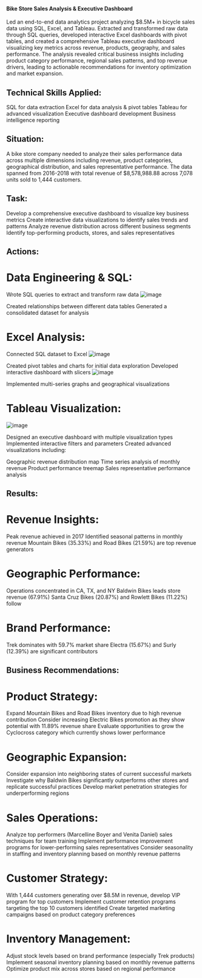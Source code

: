 #### Bike Store Sales Analysis & Executive Dashboard

Led an end-to-end data analytics project analyzing $8.5M+ in bicycle sales data using SQL, Excel, and Tableau. Extracted and transformed raw data through SQL queries, developed interactive Excel dashboards with pivot tables, and created a comprehensive Tableau executive dashboard visualizing key metrics across revenue, products, geography, and sales performance. The analysis revealed critical business insights including product category performance, regional sales patterns, and top revenue drivers, leading to actionable recommendations for inventory optimization and market expansion.

## Technical Skills Applied:
SQL for data extraction
Excel for data analysis & pivot tables
Tableau for advanced visualization
Executive dashboard development
Business intelligence reporting
 

## Situation:
A bike store company needed to analyze their sales performance data across multiple dimensions including revenue, product categories, geographical distribution, and sales representative performance. The data spanned from 2016-2018 with total revenue of $8,578,988.88 across 7,078 units sold to 1,444 customers.


## Task:

Develop a comprehensive executive dashboard to visualize key business metrics
Create interactive data visualizations to identify sales trends and patterns
Analyze revenue distribution across different business segments
Identify top-performing products, stores, and sales representatives

## Actions:

# Data Engineering & SQL:

Wrote SQL queries to extract and transform raw data
![image](https://github.com/user-attachments/assets/e752bfcc-8f60-44ea-b58c-7b82647490e8)


Created relationships between different data tables
Generated a consolidated dataset for analysis


# Excel Analysis:

Connected SQL dataset to Excel
![image](https://github.com/user-attachments/assets/0f6b8645-e31b-4fa9-99b9-49fe824e4d68)


Created pivot tables and charts for initial data exploration
Developed interactive dashboard with slicers
![image](https://github.com/user-attachments/assets/95f00ef3-9490-483a-a9e3-6ba3395f1631)

Implemented multi-series graphs and geographical visualizations


# Tableau Visualization:

![image](https://github.com/user-attachments/assets/a094044a-6b76-4c95-a904-426970aa0c96)


Designed an executive dashboard with multiple visualization types
Implemented interactive filters and parameters
Created advanced visualizations including:

Geographic revenue distribution map
Time series analysis of monthly revenue
Product performance treemap
Sales representative performance analysis



## Results:

# Revenue Insights:

Peak revenue achieved in 2017
Identified seasonal patterns in monthly revenue
Mountain Bikes (35.33%) and Road Bikes (21.59%) are top revenue generators

# Geographic Performance:

Operations concentrated in CA, TX, and NY
Baldwin Bikes leads store revenue (67.91%)
Santa Cruz Bikes (20.87%) and Rowlett Bikes (11.22%) follow


# Brand Performance:

Trek dominates with 59.7% market share
Electra (15.67%) and Surly (12.39%) are significant contributors


## Business Recommendations:

# Product Strategy:

Expand Mountain Bikes and Road Bikes inventory due to high revenue contribution
Consider increasing Electric Bikes promotion as they show potential with 11.89% revenue share
Evaluate opportunities to grow the Cyclocross category which currently shows lower performance


# Geographic Expansion:

Consider expansion into neighboring states of current successful markets
Investigate why Baldwin Bikes significantly outperforms other stores and replicate successful practices
Develop market penetration strategies for underperforming regions


# Sales Operations:

Analyze top performers (Marcelline Boyer and Venita Daniel) sales techniques for team training
Implement performance improvement programs for lower-performing sales representatives
Consider seasonality in staffing and inventory planning based on monthly revenue patterns


# Customer Strategy:

With 1,444 customers generating over $8.5M in revenue, develop VIP program for top customers
Implement customer retention programs targeting the top 10 customers identified
Create targeted marketing campaigns based on product category preferences


# Inventory Management:

Adjust stock levels based on brand performance (especially Trek products)
Implement seasonal inventory planning based on monthly revenue patterns
Optimize product mix across stores based on regional performance
